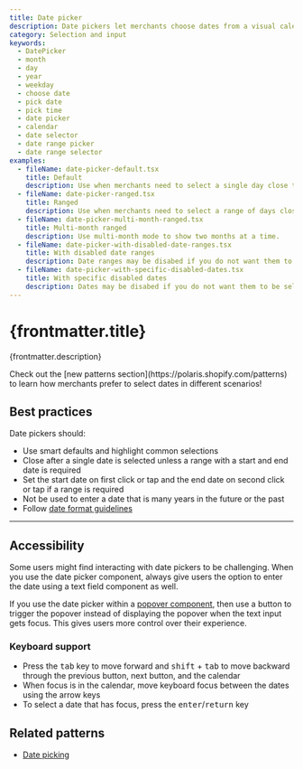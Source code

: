 ```yaml
---
title: Date picker
description: Date pickers let merchants choose dates from a visual calendar that’s consistently applied wherever dates need to be selected across Shopify.
category: Selection and input
keywords:
  - DatePicker
  - month
  - day
  - year
  - weekday
  - choose date
  - pick date
  - pick time
  - date picker
  - calendar
  - date selector
  - date range picker
  - date range selector
examples:
  - fileName: date-picker-default.tsx
    title: Default
    description: Use when merchants need to select a single day close to today (today is the default starting position for the date picker).
  - fileName: date-picker-ranged.tsx
    title: Ranged
    description: Use when merchants need to select a range of days close to today (today is the default starting position for the date picker).
  - fileName: date-picker-multi-month-ranged.tsx
    title: Multi-month ranged
    description: Use multi-month mode to show two months at a time.
  - fileName: date-picker-with-disabled-date-ranges.tsx
    title: With disabled date ranges
    description: Date ranges may be disabed if you do not want them to be selectable
  - fileName: date-picker-with-specific-disabled-dates.tsx
    title: With specific disabled dates
    description: Dates may be disabed if you do not want them to be selectable
---
```


# {frontmatter.title}

<Lede>{frontmatter.description}</Lede>

<TipBanner title="Tip">
  Check out the [new patterns section](https://polaris.shopify.com/patterns) to
  learn how merchants prefer to select dates in different scenarios!
</TipBanner>

## Best practices

Date pickers should:

- Use smart defaults and highlight common selections
- Close after a single date is selected unless a range with a start and end date is required
- Set the start date on first click or tap and the end date on second click or tap if a range is required
- Not be used to enter a date that is many years in the future or the past
- Follow [date format guidelines](https://polaris.shopify.com/content/grammar-and-mechanics#dates--numbers--and-measurements)

---

## Accessibility

Some users might find interacting with date pickers to be challenging. When you use the date picker component, always give users the option to enter the date using a text field component as well.

If you use the date picker within a [popover component](/components/overlays/popover), then use a button to trigger the popover instead of displaying the popover when the text input gets focus. This gives users more control over their experience.

### Keyboard support

- Press the <kbd>tab</kbd> key to move forward and <kbd>shift</kbd> + <kbd>tab</kbd> to move backward through the previous button, next button, and the calendar
- When focus is in the calendar, move keyboard focus between the dates using the arrow keys
- To select a date that has focus, press the <kbd>enter</kbd>/<kbd>return</kbd> key

## Related patterns

- [Date picking](/patterns/date-picking)
